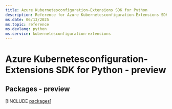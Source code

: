 ```yaml
---
title: Azure Kubernetesconfiguration-Extensions SDK for Python
description: Reference for Azure Kubernetesconfiguration-Extensions SDK for Python
ms.date: 06/13/2025
ms.topic: reference
ms.devlang: python
ms.service: kubernetesconfiguration-extensions
---
```

# Azure Kubernetesconfiguration-Extensions SDK for Python - preview
## Packages - preview
[!INCLUDE [packages](kubernetesconfiguration-extensions-index.md)]